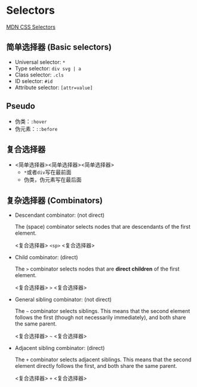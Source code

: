 # Selectors

[MDN CSS Selectors](https://developer.mozilla.org/en-US/docs/Web/CSS/CSS_Selectors)

## 简单选择器 (Basic selectors)

* Universal selector: `*`
* Type selector: `div svg | a`
* Class selector: `.cls`
* ID selector: `#id`
* Attribute selector: `[attr=value]`

## Pseudo

* 伪类：`:hover`
* 伪元素：`::before`

## 复合选择器 

* <简单选择器><简单选择器><简单选择器>
    * `*`或者`div`写在最前面
    * 伪类，伪元素写在最后面

## 复杂选择器 (Combinators)

* Descendant combinator: (not direct)
    
    The   (space) combinator selects nodes that are descendants of the first element.
    
    <复合选择器> `<sp>` <复合选择器>
* Child combinator: (direct)

    The `>` combinator selects nodes that are **direct children** of the first element.
    
    <复合选择器> `>` <复合选择器>

* General sibling combinator: (not direct)

    The `~` combinator selects siblings. This means that the second element follows the first (though not necessarily immediately), and both share the same parent.

    <复合选择器> `~` <复合选择器>

* Adjacent sibling combinator: (direct)

    The `+` combinator selects adjacent siblings. This means that the second element directly follows the first, and both share the same parent.

    <复合选择器> `+` <复合选择器>


